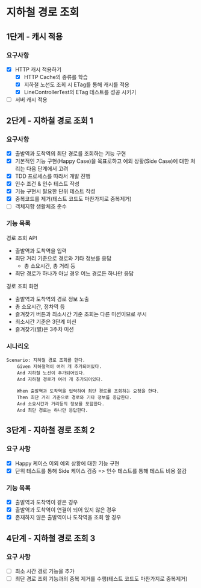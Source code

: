 # 지하철 경로 조회

## 1단계 - 캐시 적용
### 요구사항
 + [x] HTTP 캐시 적용하기
   + [x] HTTP Cache의 종류를 학습
   + [x] 지하철 노선도 조회 시 ETag를 통해 캐시를 적용
   + [x] LineControllerTest의 ETag 테스트를 성공 시키기
 + [ ] 서버 캐시 적용
 
## 2단계 - 지하철 경로 조회 1
### 요구사항
+ [x] 출발역과 도착역의 최단 경로를 조회하는 기능 구현
+ [x] 기본적인 기능 구현(Happy Case)을 목표로하고 예외 상황(Side Case)에 대한 처리는 다음 단계에서 고려
+ [x] TDD 프로세스를 따라서 개발 진행
+ [x] 인수 조건 & 인수 테스트 작성
+ [x] 기능 구현시 필요한 단위 테스트 작성
+ [x] 중복코드를 제거(테스트 코드도 마찬가지로 중복제거)
+ [ ] 객체지향 생활체조 준수

### 기능 목록
경로 조회 API
 + 출발역과 도착역을 입력
 + 최단 거리 기준으로 경로와 기타 정보를 응답
    + 총 소요시간, 총 거리 등
 + 최단 경로가 하나가 아닐 경우 어느 경로든 하나만 응답

경로 조회 화면
 + 출발역과 도착역의 경로 정보 노출
 + 총 소요시간, 정차역 등
 + 즐겨찾기 버튼과 최소시간 기준 조회는 다른 미션이므로 무시
 + 최소시간 기준은 3단계 미션
 + 즐겨찾기(별)은 3주차 미션
 
### 시나리오
 ```gherkin
Scenario: 지하철 경로 조회를 한다.
     Given 지하철역이 여러 개 추가되어있다.
     And 지하철 노선이 추가되어있다.
     And 지하철 경로가 여러 개 추가되어있다.

     When 출발역과 도착역을 입력하여 최단 경로를 조회하는 요청을 한다.
     Then 최단 거리 기준으로 경로와 기타 정보를 응답한다.
     And 소요시간과 거리등의 정보를 포함한다.
     And 최단 경로는 하나만 응답한다.
```

## 3단계 - 지하철 경로 조회 2
### 요구 사항
 + [x] Happy 케이스 이외 예외 상황에 대한 기능 구현
 + [x] 단위 테스트를 통해 Side 케이스 검증 => 인수 테스트를 통해 테스트 비용 절감

### 기능 목록
 + [x] 출발역과 도착역이 같은 경우
 + [x] 출발역과 도착역이 연결이 되어 있지 않은 경우
 + [x] 존재하지 않은 출발역이나 도착역을 조회 할 경우
 
## 4단계 - 지하철 경로 조회 3
### 요구 사항
 + [ ] 최소 시간 경로 기능을 추가
 + [ ] 최단 경로 조회 기능과의 중복 제거를 수행(테스트 코드도 마찬가지로 중복제거)